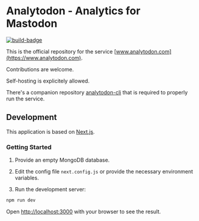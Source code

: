 # Analytodon - Analytics for Mastodon

[![build-badge]](https://github.com/blazer82/analytodon/actions?workflow=build)

This is the official repository for the service [www.analytodon.com](https://www.analytodon.com).

Contributions are welcome.

Self-hosting is explicitely allowed.

There's a companion repository [analytodon-cli](https://github.com/blazer82/analytodon-cli) that is required to properly run the service.

## Development

This application is based on [Next.js](https://nextjs.org).

### Getting Started

1. Provide an empty MongoDB database.

2. Edit the config file `next.config.js` or provide the necessary environment variables.

3. Run the development server:

```bash
npm run dev
```

Open [http://localhost:3000](http://localhost:3000) with your browser to see the result.

[build-badge]: https://github.com/blazer82/analytodon/workflows/build/badge.svg
